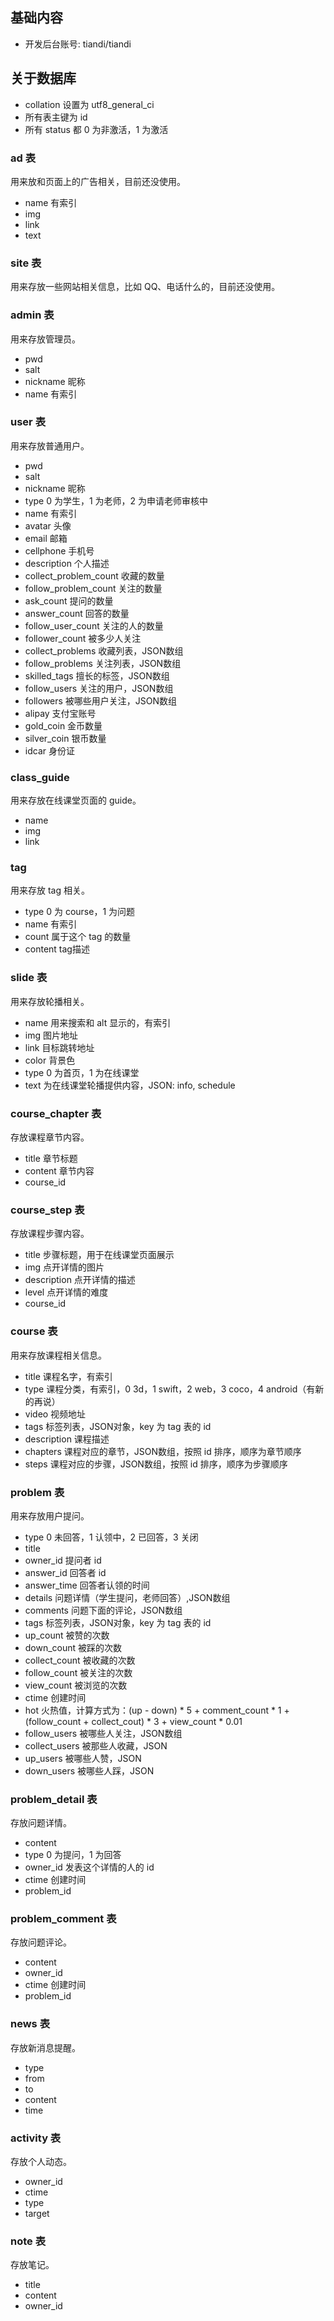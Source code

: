 ## 基础内容

- 开发后台账号:  tiandi/tiandi

## 关于数据库

- collation 设置为 utf8_general_ci
- 所有表主键为 id
- 所有 status 都 0 为非激活，1 为激活

### ad 表

用来放和页面上的广告相关，目前还没使用。

- name 有索引
- img
- link
- text

### site 表

用来存放一些网站相关信息，比如 QQ、电话什么的，目前还没使用。

### admin 表

用来存放管理员。

- pwd
- salt
- nickname 昵称
- name 有索引

### user 表

用来存放普通用户。

- pwd
- salt
- nickname 昵称
- type 0 为学生，1 为老师，2 为申请老师审核中
- name 有索引
- avatar 头像
- email 邮箱
- cellphone 手机号
- description 个人描述
- collect_problem_count 收藏的数量
- follow_problem_count 关注的数量
- ask_count 提问的数量
- answer_count 回答的数量
- follow_user_count 关注的人的数量
- follower_count 被多少人关注
- collect_problems 收藏列表，JSON数组
- follow_problems 关注列表，JSON数组
- skilled_tags 擅长的标签，JSON数组
- follow_users 关注的用户，JSON数组
- followers 被哪些用户关注，JSON数组
- alipay 支付宝账号
- gold_coin 金币数量
- silver_coin 银币数量
- idcar 身份证

### class_guide

用来存放在线课堂页面的 guide。

- name
- img
- link

### tag

用来存放 tag 相关。

- type 0 为 course，1 为问题
- name 有索引
- count 属于这个 tag 的数量
- content tag描述

### slide 表

用来存放轮播相关。

- name 用来搜索和 alt 显示的，有索引
- img 图片地址
- link 目标跳转地址
- color 背景色
- type 0 为首页，1 为在线课堂
- text 为在线课堂轮播提供内容，JSON: info, schedule

### course_chapter 表

存放课程章节内容。

- title 章节标题
- content 章节内容
- course_id

### course_step 表

存放课程步骤内容。

- title 步骤标题，用于在线课堂页面展示
- img 点开详情的图片
- description 点开详情的描述
- level 点开详情的难度
- course_id

### course 表

用来存放课程相关信息。

- title 课程名字，有索引
- type 课程分类，有索引，0 3d，1 swift，2 web，3 coco，4 android（有新的再说）
- video 视频地址
- tags 标签列表，JSON对象，key 为 tag 表的 id
- description 课程描述
- chapters 课程对应的章节，JSON数组，按照 id 排序，顺序为章节顺序
- steps 课程对应的步骤，JSON数组，按照 id 排序，顺序为步骤顺序

### problem 表

用来存放用户提问。

- type 0 未回答，1 认领中，2 已回答，3 关闭
- title
- owner_id 提问者 id
- answer_id 回答者 id
- answer_time 回答者认领的时间
- details 问题详情（学生提问，老师回答）,JSON数组
- comments 问题下面的评论，JSON数组
- tags 标签列表，JSON对象，key 为 tag 表的 id
- up_count 被赞的次数
- down_count 被踩的次数
- collect_count 被收藏的次数
- follow_count 被关注的次数
- view_count 被浏览的次数
- ctime 创建时间
- hot 火热值，计算方式为：(up - down) * 5 + comment_count * 1 + (follow_count + collect_cout) * 3 + view_count * 0.01
- follow_users 被哪些人关注，JSON数组
- collect_users 被那些人收藏，JSON
- up_users 被哪些人赞，JSON
- down_users 被哪些人踩，JSON

### problem_detail 表

存放问题详情。

- content
- type 0 为提问，1 为回答
- owner_id 发表这个详情的人的 id
- ctime 创建时间
- problem_id

### problem_comment 表

存放问题评论。

- content
- owner_id
- ctime 创建时间
- problem_id

### news 表

存放新消息提醒。

- type
- from
- to
- content
- time

### activity 表

存放个人动态。

- owner_id
- ctime
- type
- target

### note 表

存放笔记。

- title
- content
- owner_id
